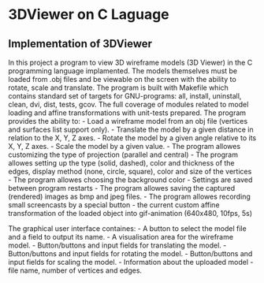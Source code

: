 # 3DViewer on C Laguage

## Implementation of 3DViewer

In this project a program to view 3D wireframe models (3D Viewer) in the C programming language implamented. The models themselves must be loaded from .obj files and be viewable on the screen with the ability to rotate, scale and translate. The program is built with Makefile which contains standard set of targets for GNU-programs: all, install, uninstall, clean, dvi, dist, tests, gcov. The full coverage of modules related to model loading and affine transformations with unit-tests prepared.
The program provides the ability to:
    - Load a wireframe model from an obj file (vertices and surfaces list support only).
    - Translate the model by a given distance in relation to the X, Y, Z axes.
    - Rotate the model by a given angle relative to its X, Y, Z axes.
    - Scale the model by a given value.
    - The program allowes customizing the type of projection (parallel and central)
    - The program allowes setting up the type (solid, dashed), color and thickness of the edges, display method (none, circle, square), color and size of the vertices
    - The program allowes choosing the background color
    - Settings are saved between program restarts
    - The program allowes saving the captured (rendered) images as bmp and jpeg files.
    - The program allowes recording small screencasts by a special button - the current custom affine transformation of the loaded object into gif-animation (640x480, 10fps, 5s)

The graphical user interface containes:
    - A button to select the model file and a field to output its name.
    - A visualisation area for the wireframe model.
    - Button/buttons and input fields for translating the model.
    - Button/buttons and input fields for rotating the model.
    - Button/buttons and input fields for scaling the model.
    - Information about the uploaded model - file name, number of vertices and edges.
